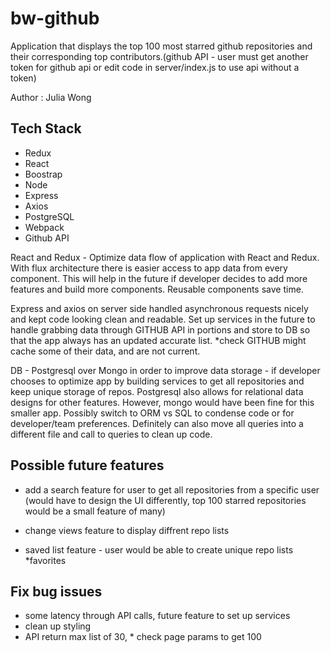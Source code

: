 # bw-github

Application that displays the top 100 most starred github repositories and their corresponding top contributors.(github API - user must get another token for github api or edit code in server/index.js to use api without a token)

Author : Julia Wong


## Tech Stack

- Redux
- React
- Boostrap
- Node
- Express
- Axios
- PostgreSQL
- Webpack
- Github API

React and Redux - Optimize data flow of application with React and Redux. With flux architecture there is easier access to app data from every component. This will help in the future if developer decides to add more features and build more components.
Reusable components save time.

Express and axios on server side handled asynchronous requests nicely and kept code looking clean and readable. Set up services in the future to handle grabbing data through GITHUB API in portions and store to DB so that the app always has an updated accurate list. *check GITHUB might cache some of their data, and are not current.

DB - Postgresql over Mongo in order to improve data storage - if developer chooses to optimize app by building services to get all repositories and keep unique storage of repos. Postgresql also allows for relational data designs for other features. However, mongo would have been fine for this smaller app. Possibly switch to ORM vs SQL to condense code or for developer/team preferences. Definitely can also move all queries into a different file and call to queries to clean up code.



## Possible future features

- add a search feature for user to get all repositories from a specific user (would have to design the UI differently, top 100 starred repositories would be a small feature of many)

- change views feature to display diffrent repo lists

- saved list feature - user would be able to create unique repo lists *favorites


## Fix bug issues

- some latency through API calls, future feature to set up services
- clean up styling
- API return max list of 30, * check page params to get 100
